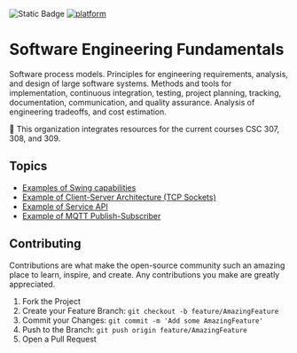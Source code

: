 ![Static Badge](https://img.shields.io/badge/author-javiergs-orange)
[![platform](https://img.shields.io/twitter/follow/mscjaviergs?style=flat-square)](https://x.com/intent/follow?screen_name=mscjaviergs)

# Software Engineering Fundamentals

Software process models. Principles for engineering requirements, analysis, and design of large software systems. Methods and tools for implementation, continuous integration, testing, project planning, tracking, documentation, communication, and quality assurance. Analysis of engineering tradeoffs, and cost estimation.

:green_book: This organization integrates resources for the current courses CSC 307, 308, and 309.

## Topics
- [Examples of Swing capabilities](https://github.com/CSC3100/Swing)
- [Example of Client-Server Architecture (TCP Sockets)](https://github.com/CSC3100/Pong-Game)
- [Example of Service API](https://github.com/CSC3100/Cloud-Services)
- [Example of MQTT Publish-Subscriber](https://github.com/CSC3100/MQTT)

## Contributing
Contributions are what make the open-source community such an amazing place to learn, inspire, and create. 
Any contributions you make are greatly appreciated.

1. Fork the Project
2. Create your Feature Branch: ```git checkout -b feature/AmazingFeature```
3. Commit your Changes: ```git commit -m 'Add some AmazingFeature'```
4. Push to the Branch: ```git push origin feature/AmazingFeature```
5. Open a Pull Request
